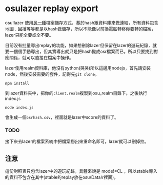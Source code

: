 # osulazer replay export
osu!lazer 使用[另一種](https://osu.ppy.sh/wiki/en/Client/Release_stream/Lazer/File_storage)檔案儲存方式，基於hash跟資料庫來做連結，所有資料包含地圖﹑回播等等都是以hash做儲存，所以不能像以前換電腦轉移你要轉的檔案，lazer只能全要或全不要。

目前沒有批量導出replay的功能，如果想刪除lazer但保留在lazer的遊玩紀錄，就要一個個手動導出，但其實導出就只是把hash變成osr檔案而已，所以只要找到對應關係，就可以直接在檔案中操作。

lazer使用realm資料庫，他沒有python(哭哭)所以這邊用nodejs，首先請安裝node，然後安裝需要的套件，記得先```git clone```。
```
npm install
```
到lazer資料夾中，把你的```client.realm```複製到osu_realm目錄下，之後執行index.js
```
node index.js
```
會生成一個```osrhash.csv```，裡面就是lazer中score的資料了。

### TODO
接下來去lazer的檔案系統中把檔案撈出來重命名即可，lazer就可以刪掉拉。

## 注意
這份對照表只包含lazer中的遊玩紀錄，具體來說是 mode!=CL ，所以stable導入的資料不包含在其中(stable的replay放在osu/Data/r裡面)。
